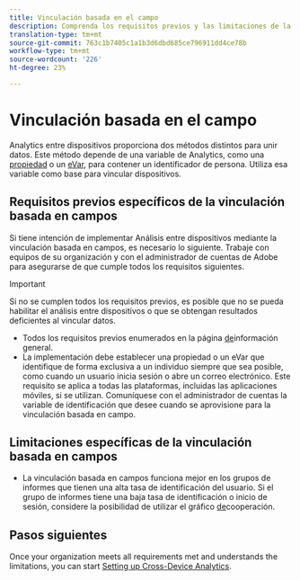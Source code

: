 ```yaml
---
title: Vinculación basada en el campo
description: Comprenda los requisitos previos y las limitaciones de la vinculación de datos mediante la vinculación basada en campos.
translation-type: tm+mt
source-git-commit: 763c1b7405c1a1b3d6dbd685ce796911dd4ce78b
workflow-type: tm+mt
source-wordcount: '226'
ht-degree: 23%

---
```



# Vinculación basada en el campo

Analytics entre dispositivos proporciona dos métodos distintos para unir datos. Este método depende de una variable de Analytics, como una [propiedad](/help/implement/vars/page-vars/prop.md) o un [eVar](/help/implement/vars/page-vars/evar.md), para contener un identificador de persona. Utiliza esa variable como base para vincular dispositivos.

## Requisitos previos específicos de la vinculación basada en campos

Si tiene intención de implementar Análisis entre dispositivos mediante la vinculación basada en campos, es necesario lo siguiente. Trabaje con equipos de su organización y con el administrador de cuentas de Adobe para asegurarse de que cumple todos los requisitos siguientes.

>[!IMPORTANT]
>
>Si no se cumplen todos los requisitos previos, es posible que no se pueda habilitar el análisis entre dispositivos o que se obtengan resultados deficientes al vincular datos.

* Todos los requisitos previos enumerados en la página [de](overview.md)información general.
* La implementación debe establecer una propiedad o un eVar que identifique de forma exclusiva a un individuo siempre que sea posible, como cuando un usuario inicia sesión o abre un correo electrónico. Este requisito se aplica a todas las plataformas, incluidas las aplicaciones móviles, si se utilizan. Comuníquese con el administrador de cuentas la variable de identificación que desee cuando se aprovisione para la vinculación basada en campo.

## Limitaciones específicas de la vinculación basada en campos

* La vinculación basada en campos funciona mejor en los grupos de informes que tienen una alta tasa de identificación del usuario. Si el grupo de informes tiene una baja tasa de identificación o inicio de sesión, considere la posibilidad de utilizar el gráfico [de](device-graph.md)cooperación.

## Pasos siguientes

Once your organization meets all requirements met and understands the limitations, you can start [Setting up Cross-Device Analytics](setup.md).
